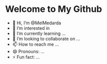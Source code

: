 # Welcome to My Github
- 👋 Hi, I’m @MelMedarda
- 👀 I’m interested in 
- 🌱 I’m currently learning ...
- 💞️ I’m looking to collaborate on ...
- 📫 How to reach me ...
- 😄 Pronouns: ...
- ⚡ Fun fact: ...

<!---
MelMedarda/MelMedarda is a ✨ special ✨ repository because its `README.md` (this file) appears on your GitHub profile.
You can click the Preview link to take a look at your changes.
--->
